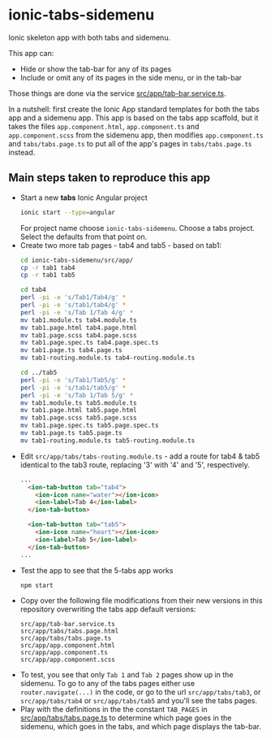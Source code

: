 # ionic-tabs-sidemenu
Ionic skeleton app with both tabs and sidemenu.

This app can:
* Hide or show the tab-bar for any of its  pages
* Include or omit any of its pages in the side menu, or in the tab-bar

Those things are done via the service [src/app/tab-bar.service.ts](src/app/tab-bar.service.ts).

In a nutshell: first create the Ionic App standard templates for both
the tabs app and a sidemenu app. This app is based on the tabs app
scaffold, but it takes the files `app.component.html`,
`app.component.ts` and `app.component.scss` from the sidemenu app,
then modifies `app.component.ts` and `tabs/tabs.page.ts` to put all
of the app's pages in `tabs/tabs.page.ts` instead.

## Main steps taken to reproduce this app

* Start a new **tabs** Ionic Angular project
  ```bash
  ionic start --type=angular
  ```
  For project name choose `ionic-tabs-sidemenu`. Choose a tabs
  project. Select the defaults from that point on.
* Create two more tab pages - tab4 and tab5 - based on tab1:
  ```bash
  cd ionic-tabs-sidemenu/src/app/
  cp -r tab1 tab4
  cp -r tab1 tab5

  cd tab4
  perl -pi -e 's/Tab1/Tab4/g' *
  perl -pi -e 's/tab1/tab4/g' *
  perl -pi -e 's/Tab 1/Tab 4/g' *
  mv tab1.module.ts tab4.module.ts
  mv tab1.page.html tab4.page.html
  mv tab1.page.scss tab4.page.scss
  mv tab1.page.spec.ts tab4.page.spec.ts
  mv tab1.page.ts tab4.page.ts
  mv tab1-routing.module.ts tab4-routing.module.ts

  cd ../tab5
  perl -pi -e 's/Tab1/Tab5/g' *
  perl -pi -e 's/tab1/tab5/g' *
  perl -pi -e 's/Tab 1/Tab 5/g' *
  mv tab1.module.ts tab5.module.ts
  mv tab1.page.html tab5.page.html
  mv tab1.page.scss tab5.page.scss
  mv tab1.page.spec.ts tab5.page.spec.ts
  mv tab1.page.ts tab5.page.ts
  mv tab1-routing.module.ts tab5-routing.module.ts
  ```
* Edit `src/app/tabs/tabs-routing.module.ts` - add a route for 
  tab4 & tab5 identical to the tab3 route, replacing '3' with '4'
  and '5', respectively.
  ```html
  ...
    <ion-tab-button tab="tab4">
      <ion-icon name="water"></ion-icon>
      <ion-label>Tab 4</ion-label>
    </ion-tab-button>

    <ion-tab-button tab="tab5">
      <ion-icon name="heart"></ion-icon>
      <ion-label>Tab 5</ion-label>
    </ion-tab-button>
  ...
  ```
* Test the app to see that the 5-tabs app works
  ```bash
  npm start
  ```
* Copy over the following file modifications from their new
  versions in this repository overwriting the tabs app default
  versions:
  ```
  src/app/tab-bar.service.ts
  src/app/tabs/tabs.page.html
  src/app/tabs/tabs.page.ts
  src/app/app.component.html
  src/app/app.component.ts
  src/app/app.component.scss
* To test, you see that only `Tab 1` and `Tab 2` pages show up
  in the sidemenu. To go to any of the tabs pages either use
  `router.navigate(...)` in the code, or go to the url
  `src/app/tabs/tab3`, or `src/app/tabs/tab4` or
  `src/app/tabs/tab5` and you'll see the tabs pages.
* Play with the definitions in the the constant `TAB_PAGES` in
  [src/app/tabs/tabs.page.ts](src/app/tabs/tabs.page.ts) to determine which page goes in the sidemenu,
  which goes in the tabs, and which page displays the tab-bar.
